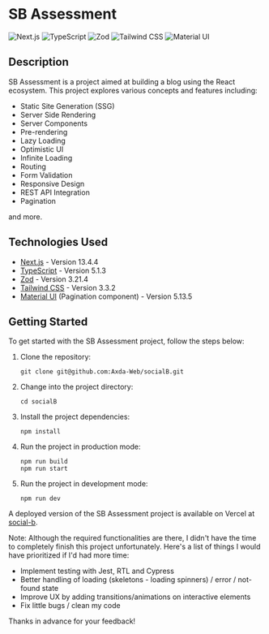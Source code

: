 # SB Assessment

![Next.js](https://img.shields.io/badge/Next.js-13.4.4-blue)
![TypeScript](https://img.shields.io/badge/TypeScript-5.1.3-blue)
![Zod](https://img.shields.io/badge/Zod-3.21.4-blue)
![Tailwind CSS](https://img.shields.io/badge/Tailwind%20CSS-3.3.2-blue)
![Material UI](https://img.shields.io/badge/Material%20UI-5.13.5-blue)

## Description

SB Assessment is a project aimed at building a blog using the React ecosystem. This project explores various concepts and features including:

- Static Site Generation (SSG)
- Server Side Rendering
- Server Components
- Pre-rendering
- Lazy Loading
- Optimistic UI
- Infinite Loading
- Routing
- Form Validation
- Responsive Design
- REST API Integration
- Pagination

and more.

## Technologies Used

- [Next.js](https://nextjs.org) - Version 13.4.4
- [TypeScript](https://www.typescriptlang.org) - Version 5.1.3
- [Zod](https://github.com/colinhacks/zod) - Version 3.21.4
- [Tailwind CSS](https://tailwindcss.com) - Version 3.3.2
- [Material UI](https://mui.com) (Pagination component) - Version 5.13.5

## Getting Started

To get started with the SB Assessment project, follow the steps below:

1. Clone the repository:

   ```shell
   git clone git@github.com:Axda-Web/socialB.git
   ```

2. Change into the project directory:

   ```shell
   cd socialB
   ```

3. Install the project dependencies:

   ```shell
   npm install
   ```

4. Run the project in production mode:

   ```shell
   npm run build
   npm run start
   ```

5. Run the project in development mode:

   ```shell
   npm run dev
   ```

A deployed version of the SB Assessment project is available on Vercel at [social-b](https://social-b.vercel.app/).

Note: Although the required functionalities are there, I didn't have the time to completely finish this project unfortunately. Here's a list of things I would have prioritized if I'd had more time:

- Implement testing with Jest, RTL and Cypress
- Better handling of loading (skeletons - loading spinners) / error / not-found state
- Improve UX by adding transitions/animations on interactive elements
- Fix little bugs / clean my code

Thanks in advance for your feedback!
